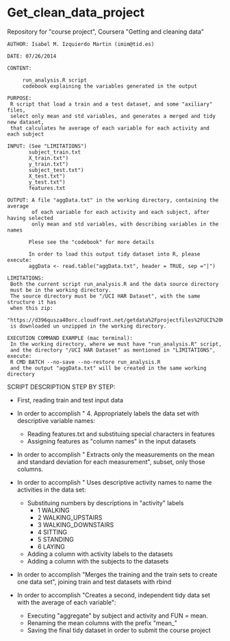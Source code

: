 Get_clean_data_project
======================

Repository for "course project", Coursera "Getting and cleaning data"
```
AUTHOR: Isabel M. Izquierdo Martin (imim@tid.es)

DATE: 07/26/2014

CONTENT:

     run_analysis.R script
     codebook explaining the variables generated in the output
```
```
PURPOSE:
 R script that load a train and a test dataset, and some "axiliary" files,
 select only mean and std variables, and generates a merged and tidy new dataset,
 that calculates he average of each variable for each activity and each subject

INPUT: (See "LIMITATIONS")
       subject_train.txt
       X_train.txt")
       y_train.txt")
       subject_test.txt")
       X_test.txt")
       y_test.txt")
       features.txt

OUTPUT: A file "aggData.txt" in the working directory, containing the average 
        of each variable for each activity and each subject, after having selected
        only mean and std variables, with describing variables in the names

       Plese see the "codebook" for more details
       
       In order to load this output tidy dataset into R, please execute:
       aggData <- read.table("aggData.txt", header = TRUE, sep ="|")
```
```
LIMITATIONS:
 Both the current script run_analysis.R and the data source directory
 must be in the working directory.
 The source directory must be "/UCI HAR Dataset", with the same structure it has
 when this zip:
 "https://d396qusza40orc.cloudfront.net/getdata%2Fprojectfiles%2FUCI%20HAR%20Dataset.zip"
 is downloaded un unzipped in the working directory.
```
```
EXECUTION COMMAND EXAMPLE (mac terminal):
 In the working directory, where we must have "run_analysis.R" script,
 and the directory "/UCI HAR Dataset" as mentioned in "LIMITATIONS", execute:
 R CMD BATCH --no-save --no-restore run_analysis.R
 and the output "aggData.txt" will be created in the same working directory
```

SCRIPT DESCRIPTION STEP BY STEP:
* First, reading train and test input data

* In order to accomplish " 4. Appropriately labels the data set with descriptive variable names: 
  * Reading features.txt and substituing special characters in features
  * Assigning features as "column names" in the input datasets

* In order to accomplish "  Extracts only the measurements on the mean and standard deviation
 for each measurement", subset, only those columns. 

* In order to accomplish "  Uses descriptive activity names to name the activities in the data set:
  * Substituing numbers by descriptions in "activity" labels
     * 1 WALKING
     * 2 WALKING_UPSTAIRS
     * 3 WALKING_DOWNSTAIRS
     * 4 SITTING
     * 5 STANDING
     * 6 LAYING
  * Adding a column with activity labels to the datasets
  * Adding a column with the subjects to the datasets

* In order to accomplish "Merges the training and the train sets to create one data set", joining
 train and test datasets with rbind

*  In order to accomplish "Creates a second, independent tidy data set with the average of each
 variable":
   * Executing "aggregate" by subject and activity and FUN = mean.
   * Renaming the mean columns with the prefix "mean_"
   * Saving the final tidy dataset in order to submit the course project


